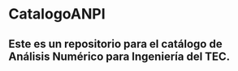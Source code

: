 # CatalogoANPI

## Este es un repositorio para el catálogo de Análisis Numérico para Ingeniería del TEC.